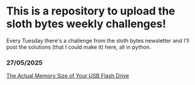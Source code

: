 # This is a repository to upload the sloth bytes weekly challenges!
Every Tuesday there's a challenge from the sloth bytes newsletter and I'll post the solutions (that I could make it) here, all in python.

### 27/05/2025

[The Actual Memory Size of Your USB Flash Drive](https://github.com/mau-estradiote/Sloth-bytes-Weekly-Challenges/tree/main/The%20Actual%20Memory%20Size%20of%20Your%20USB%20Flash%20Drive)